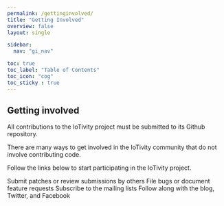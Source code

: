 ```yaml
---
permalink: /gettinginvolved/
title: "Getting Involved"
overview: false
layout: single

sidebar:
  nav: "gi_nav"

toc: true
toc_label: "Table of Contents"
toc_icon: "cog"
toc_sticky : true
---
```


## Getting involved
All contributions to the IoTivity project must be submitted to its Github repository.

There are many ways to get involved in the IoTivity community that do not involve contributing code.

Follow the links below to start participating in the IoTivity project.

Submit patches or review submissions by others
File bugs or document feature requests
Subscribe to the mailing lists
Follow along with the blog, Twitter, and Facebook